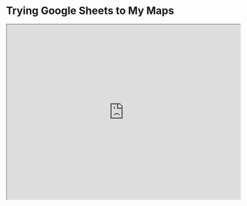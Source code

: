 # Trying Google Sheets to My Maps

<iframe src="https://www.google.com/maps/d/u/0/embed?mid=1t7EPJ8ACSowGcVQorFgkAm20zeUpRAFK" width="640" height="480"></iframe>
